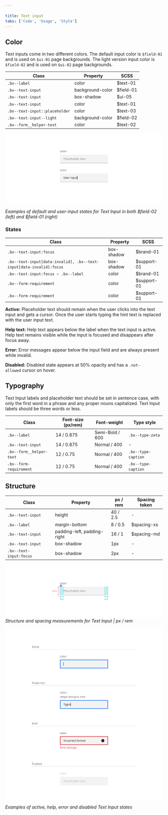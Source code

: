 ```yaml
---

title: Text input
tabs: ['Code', 'Usage', 'Style']
---
```


## Color

Text inputs come in two different colors. The default input color is `$field-01` and is used on `$ui-01` page backgrounds. The light version input color is `$field-02` and is used on `$ui-02` page backgrounds.

| Class                          | Property         | SCSS      |
| ------------------------------ | ---------------- | --------- |
| `.bx--label`                   | color            | $text-01  |
| `.bx--text-input`              | background-color | $field-01 |
| `.bx--text-input`              | box-shadow       | $ui-05    |
| `.bx--text-input`              | color            | $text-01  |
| `.bx--text-input::placeholder` | color            | $text-03  |
| `.bx--text-input--light`       | background-color | $field-02 |
| `.bx--form__helper-text`       | color            | $text-02  |

![Default and user input states for Text Input in both field colors](images/text-input-style-1.png)

_Examples of default and user-input states for Text Input in both $field-02 (left) and $field-01 (right)_

### States

| Class                                                                | Property   | SCSS        |
| -------------------------------------------------------------------- | ---------- | ----------- |
| `.bx--text-input:focus`                                              | box-shadow | $brand-01   |
| `.bx--text-input[data-invalid], .bx--text-input[data-invalid]:focus` | box-shadow | $support-01 |
| `.bx--text-input:focus ~ .bx--label`                                 | color      | $brand-01   |
| `.bx--form-requirement`                                              | color      | $support-01 |
| `.bx--form-requirement`                                              | color      | $support-01 |

**Active:** Placeholder text should remain when the user clicks into the text input and gets a cursor. Once the user starts typing the hint text is replaced with the user input text.

**Help text:** Help text appears below the label when the text input is active. Help text remains visible while the input is focused and disappears after focus away.

**Error:** Error messages appear below the input field and are always present while invalid.

**Disabled:** Disabled state appears at 50% opacity and has a `.not-allowed` cursor on hover.

## Typography

Text Input labels and placeholder text should be set in sentence case, with only the first word in a phrase and any proper nouns capitalized. Text Input labels should be three words or less.

| Class                    | Font-size (px/rem) | Font-weight     | Type style          |
| ------------------------ | ------------------ | --------------- | ------------------- |
| `.bx--label`             | 14 / 0.875         | Semi-Bold / 600 | `.bx--type-zeta`    |
| `.bx--text-input`        | 14 / 0.875         | Normal / 400    | -                   |
| `.bx--form__helper-text` | 12 / 0.75          | Normal / 400    | `.bx--type-caption` |
| `.bx--form-requirement`  | 12 / 0.75          | Normal / 400    | `.bx--type-caption` |

## Structure

| Class                   | Property                    | px / rem | Spacing token |
| ----------------------- | --------------------------- | -------- | ------------- |
| `.bx--text-input`       | height                      | 40 / 2.5 | -             |
| `.bx--label`            | margin-bottom               | 8 / 0.5  | $spacing-xs   |
| `.bx--text-input`       | padding-left, padding-right | 16 / 1   | $spacing-md   |
| `.bx--text-input`       | box-shadow                  | 1px      | -             |
| `.bx--text-input:focus` | box-shadow                  | 2px      | -             |

![Structure and spacing measurements for Text Input](images/text-input-style-2.png)
_Structure and spacing measurements for Text Input | px / rem_

<div class="image-component">
    <img src="images/text-input-style-3.png" alt="Active, help, error or disabled states for Text Input" />
</div>

_Examples of active, help, error and disabled Text Input states_
